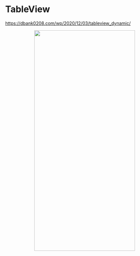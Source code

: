 # TableView

https://dbank0208.com/wp/2020/12/03/tableview_dynamic/


<p align="center">
<img src= "https://user-images.githubusercontent.com/16457165/101687707-3b630e00-3aae-11eb-8156-32e5eb679316.png" width="320" height="700">
 </p>
